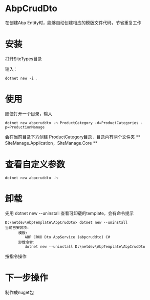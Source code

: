 # AbpCrudDto
在创建Abp Entity时，能够自动创建相应的模版文件代码，节省重复工作

# 安装

打开SiteTypes目录

输入：

```
dotnet new -i . 
```

# 使用

随便打开一个目录，输入

```
dotnet new abpcruddto -n ProductCategory -d=ProductCategories -p=ProductionManage
```

会在当前目录下方创建 ProductCategory目录，目录内有两个文件夹 ** SiteManage.Application，SiteManage.Core **

# 查看自定义参数
``dotnet new abpcruddto -h``

# 卸载

先用 dotnet new --uninstall  查看可卸载的template，会有命令提示

```
D:\netdev\AbpTemplate\AbpCrudDto> dotnet new --uninstall 
当前已安装项:
      模板:
         ABP CRUD Dto AppService (abpcruddto) C#
      卸载命令:
         dotnet new --uninstall D:\netdev\AbpTemplate\AbpCrudDto
```

按指令操作

# 下一步操作
制作成nuget包